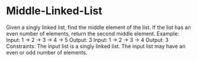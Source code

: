 # Middle-Linked-List
Given a singly linked list, find the middle element of the list. If the list has an even number of elements, return the second middle element.  Example:  Input: 1 -> 2 -> 3 -> 4 -> 5 Output: 3  Input: 1 -> 2 -> 3 -> 4 Output: 3  Constraints:  The input list is a singly linked list. The input list may have an even or odd number of elements. 
